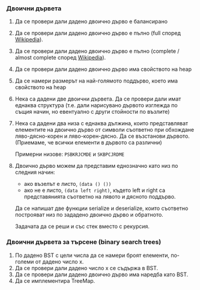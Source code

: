 ### Двоични дървета

1. Да се провери дали дадено двоично дърво е балансирано
1. Да се провери дали дадено двоично дърво e пълно (full според [Wikipedia](https://en.wikipedia.org/wiki/Binary_tree#Types_of_binary_trees)).
1. Да се провери дали дадено двоично дърво е пълно (complete / almost complete според [Wikipedia](https://en.wikipedia.org/wiki/Binary_tree#Types_of_binary_trees)).
1. Да се провери дали дадено двоично дърво има свойството на heap
1. Да се намери размерът на най-голямото поддърво, което има свойството на heap
1. Нека са дадени две двоични дървета. Да се провери дали имат еднаква структура (т.е. дали нарисувано дървото изглежда по същия начин, но евентуално с други стойности по възлите)

1. Нека са дадени два низа с еднаква дължина, които представляват елементите на двоично дърво от символи съответно при обхождане ляво-дясно-корен и ляво-корен-дясно. 
   Да се възстанови дървото. (Приемаме, че всички елементи в дървото са различни)
   
   Примерни низове: `PSBKRJCMDE` и `SKBPCJRDME`


1. Двоично дърво можем да представим еднозначно като низ по следния начин:
     * ако възелът е листо, `(data () ())`
     * ако не е листо, `(data left right)`, където left и right са представянията съответно на лявото и дясното поддърво.

   Да се напишат две функции serialize и deserialize, които съответно построяват низ по зададено двоично дърво и обратното.

   Задачата да се реши и със стек вместо с рекурсия.
   
### Двоични дървета за търсене (binary search trees)
1. По дадено BST с цели числа да се намери броят елементи, по-големи от дадено число x.
1. Да се провери дали даденo число x се съдържа в BST.
1. Да се провери дали дадено двоично дърво има наредба като BST.
1. Да се имплементира TreeMap.

